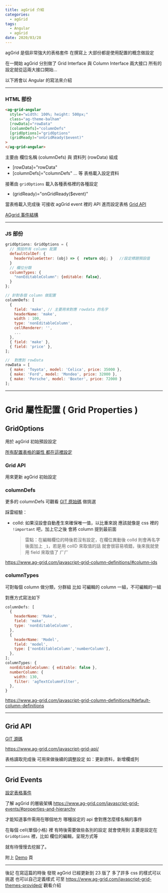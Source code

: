 ```yaml
---
title: agGrid 介紹
categories:
  - agGrid
tags:
  - Angular
  - agGrid
date: 2020/03/28
---
```


agGrid 是個非常強大的表格套件
在撰寫上 大部份都是使用配置的概念做設定

在一開始 agGrid 分別做了 Grid Interface 與 Column Interface 兩大接口
所有的設定就從這兩大接口開始...

以下將會以 Angular 的寫法來介紹

---

### HTML 部份

```html
<ag-grid-angular
  style="width: 100%; height: 500px;"
  class="ag-theme-balham"
  [rowData]="rowData"
  [columnDefs]="columnDefs"
  [gridOptions]="gridOptions"
  (gridReady)="onGridReady($event)"
>
</ag-grid-angular>
```

主要由 欄位名稱 (columnDefs) 與 資料列 (rowData) 組成

- [rowData]="rowData"
- [columnDefs]="columnDefs"
  ... 等 表格載入設定資料

接著由 `gridOptions` 載入各種表格裡的各種設定

- (gridReady)="onGridReady(\$event)"

當表格載入完成後 可接收 agGrid event 裡的 API 進而設定表格
[Grid API](https://www.ag-grid.com/javascript-grid-api/)

[AGgrid 事件結構](https://www.ag-grid.com/javascript-grid-events/#properties-and-hierarchy)

---

### JS 部份

```js
gridOptions: GridOptions = {
  // 預設所有 column 配置
  defaultColDef: {
    headerValueGetter: (obj) => {  return obj; }   //設定標題預設值
  }
  // 欄位分類
  columnTypes: {
    "nonEditableColumn": {editable: false},
  }
};

// 針對各個 column 做配置
columnDefs: [
  {
    field: 'make', // 主要用來對應 rowdata 的名字
    headerName: 'make',
    width : 100,
    type: 'nonEditableColumn',
    cellRenderer: '',
    ...
  },
  { field: 'make' },
  { field: 'price' },
];

//  對應到 rowData
rowData = [
  { make: 'Toyota', model: 'Celica', price: 35000 },
  { make: 'Ford', model: 'Mondeo', price: 32000 },
  { make: 'Porsche', model: 'Boxter', price: 72000 }
];
```

---

# Grid 屬性配置 ( Grid Properties )

## GridOptions

用於 agGrid 初始預設設定

[所有配置表格的屬性 都在這裡設定](https://www.ag-grid.com/javascript-grid-properties/)

### Grid API

用來更新 agGrid 初始設定

### columnDefs

更多的 columnDefs 可觀看 [GIT 原始碼](https://github.com/ag-grid/ag-grid/blob/master/community-modules/core/src/ts/entities/colDef.ts#L75) 做挑選

踩雷經驗：

- colId: 如果沒設會自動產生來確保唯一值，以比重來說 應該就像是 css 裡的 `!important` 吧，加上它之後 會將 column 提到最前面
  > 雷點：在編輯欄位的時後若沒有設定，在欄位異動後 colId 則會再名字後面加上 `_1`，若是用 colID 來取值的話 就會很容易噴錯，後來我就使用 field 來取值了 ㄏㄏ

https://www.ag-grid.com/javascript-grid-column-definitions/#column-ids

### columnTypes

可對每個 column 做分類，分群組
比如 可編輯的 column 一組，不可編輯的一組

對應方式寫法如下

```js
columnDefs: [
  {
    headerName: 'Make',
    field: 'make',
    type: 'nonEditableColumn',
  },
  {
    headerName: 'Model',
    field: 'model',
    type: ['nonEditableColumn','numberColumn'],
  },
];
columnTypes: {
  nonEditableColumn: { editable: false },
  numberColumn: {
    width: 130,
    filter: 'agTextColumnFilter',
  },
}

```

https://www.ag-grid.com/javascript-grid-column-definitions/#default-column-definitions

---

## Grid API

[GIT 源碼](https://github.com/ag-grid/ag-grid/blob/master/community-modules/core/src/ts/gridApi.ts)

https://www.ag-grid.com/javascript-grid-api/

表格讀取完成後 可用來做後續的調整設定
如：更新資料，新增欄或列

---

## Grid Events

[設定表格事件](https://www.ag-grid.com/javascript-grid-events/)

了解 agGrid 的層級架構
https://www.ag-grid.com/javascript-grid-events/#properties-and-hierarchy

才能知道事件需用在哪個地方 哪種設定的 api 會對應怎麼樣名稱的事件

在每個 cell(單個小格) 裡 有時後需要做些各別的設定 就會使用到
主要是設定在 `GridOptions` 裡，比如 欄位的編輯，呈現方式等

就有待慢慢去挖掘了。

附上 [Demo](https://stackblitz.com/edit/angular-aggridsample) 頁

---

後記 在寫這篇的時後 發現 agGrid 已經更新到 23 版了
多了許多 css 的樣式可以挑選 也可以自己定義樣式
可至 https://www.ag-grid.com/javascript-grid-themes-provided/ 觀看介紹

